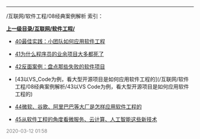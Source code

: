 
----

/互联网/软件工程/08经典案例解析 索引：


**[上一级目录/互联网/软件工程/](/互联网/软件工程/)**

- [40最佳实践：小团队如何应用软件工程](/互联网/软件工程/08经典案例解析/40最佳实践：小团队如何应用软件工程)

- [41为什么程序员的业余项目大多都死了](/互联网/软件工程/08经典案例解析/41为什么程序员的业余项目大多都死了)

- [42反面案例：盘点那些失败的软件项目](/互联网/软件工程/08经典案例解析/42反面案例：盘点那些失败的软件项目)

- [43以VS_Code为例，看大型开源项目是如何应用软件工程的](/互联网/软件工程/08经典案例解析/43以VS Code为例，看大型开源项目是如何应用软件工程的)

- [44微软、谷歌、阿里巴巴等大厂是怎样应用软件工程的](/互联网/软件工程/08经典案例解析/44微软、谷歌、阿里巴巴等大厂是怎样应用软件工程的)

- [45从软件工程的角度看微服务、云计算、人工智能这些新技术](/互联网/软件工程/08经典案例解析/45从软件工程的角度看微服务、云计算、人工智能这些新技术)


<font size=2 color='grey'> 2020-03-12 01:58 </font>